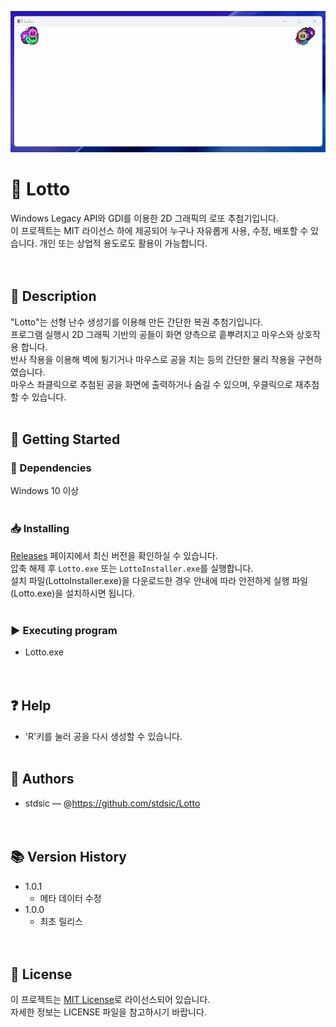 ![Lotto 실행 화면](./Images/Lotto-demo.gif)
# 📌 Lotto<br>
Windows Legacy API와 GDI를 이용한 2D 그래픽의 로또 추첨기입니다.<br>
이 프로젝트는 MIT 라이선스 하에 제공되어 누구나 자유롭게 사용, 수정, 배포할 수 있습니다. 개인 또는 상업적 용도로도 활용이 가능합니다.<br>
<br><br>
## 📝 Description<br>
"Lotto"는 선형 난수 생성기를 이용해 만든 간단한 복권 추첨기입니다.<br>
프로그램 실행시 2D 그래픽 기반의 공들이 화면 양측으로 흩뿌려지고 마우스와 상호작용 합니다.<br>
반사 작용을 이용해 벽에 튕기거나 마우스로 공을 치는 등의 간단한 물리 작용을 구현하였습니다.<br>
마우스 좌클릭으로 추첨된 공을 화면에 출력하거나 숨길 수 있으며, 우클릭으로 재추첨할 수 있습니다.
<br><br>
## 🚀 Getting Started<br>
### 🔧 Dependencies<br>
Windows 10 이상<br>
<br>
### 📥 Installing<br>
[Releases](https://github.com/stdFrog/Lotto/releases) 페이지에서 최신 버전을 확인하실 수 있습니다.<br>
압축 해제 후 `Lotto.exe` 또는 `LottoInstaller.exe`를 실행합니다.<br>
설치 파일(LottoInstaller.exe)을 다운로드한 경우 안내에 따라 안전하게 실행 파일(Lotto.exe)을 설치하시면 됩니다.<br>
<br>
### ▶️ Executing program<br>
- Lotto.exe<br>
<br><br>
## ❓ Help<br>
- 'R'키를 눌러 공을 다시 생성할 수 있습니다.
<br><br>
## 👤 Authors<br>
- stdsic — @https://github.com/stdsic/Lotto<br>
<br><br>
## 📚 Version History<br>
- 1.0.1<br>
  - 메타 데이터 수정
- 1.0.0<br>
  - 최초 릴리스<br>
<br><br>
## 🧾 License<br>
이 프로젝트는 [MIT License](LICENSE)로 라이선스되어 있습니다.<br>
자세한 정보는 LICENSE 파일을 참고하시기 바랍니다.<br>
<br>
